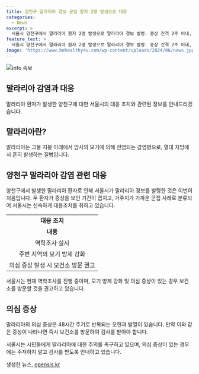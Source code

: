 ```yaml
---
title: 양천구 말라리아 경보 군집 환자 2명 발생으로 대응
categories:
  - News
excerpt: >
  서울시 양천구에서 말라리아 환자 2명 발생으로 말라리아 경보 발령. 증상 간격 2주 이내, 거주지 1킬로미터 이내로 첫 군집 사례. 서울시, 역학조사 및 모기 방제 실시 계획. 의심 증상 시 48시간 주기로 보건소 검사 가능.
feature_text: >
  서울시 양천구에서 말라리아 환자 2명 발생으로 말라리아 경보 발령. 증상 간격 2주 이내, 거주지 1킬로미터 이내로 첫 군집 사례. 서울시, 역학조사 및 모기 방제 실시 계획. 의심 증상 시 48시간 주기로 보건소 검사 가능.
image: 'https://www.behealthy4u.com/wp-content/uploads/2024/06/news.jpg'
---
```


<p><img src="https://www.behealthy4u.com/wp-content/uploads/2024/06/news.jpg" alt="info 속보" /></p>

<h2>말라리아 감염과 대응</h2>

<p data-ke-size="size16">말라리아 환자가 발생한 양천구에 대한 서울시의 대응 조치와 관련된 정보를 안내드리겠습니다.</p>

<h2 data-ke-size="size26">말라리아란?</h2>

<p data-ke-size="size16">말라리아는 그물 지붕 아래에서 암사의 모기에 의해 전염되는 감염병으로, 열대 지방에서 흔히 발생하는 질병입니다.</p>

<h2 data-ke-size="size26">양천구 말라리아 감염 관련 대응</h2>

<p data-ke-size="size16">양천구에서 발생한 말라리아 환자로 인해 서울시가 말라리아 경보를 발령한 것은 이번이 처음입니다. 두 환자가 증상을 보인 기간이 겹치고, 거주지가 가까운 군집 사례로 분류되어 서울시는 신속하게 대응조치를 취하고 있습니다.</p>

<table>
    <tr>
        <td style="text-align: center; height: 17px;"><b>대응 조치</b></td>
    </tr>
    <tr>
        <td style="text-align: center; height: 17px;"><b>내용</b></td>
    </tr>
    <tr>
        <td style="text-align: center; height: 17px;">역학조사 실시</td>
    </tr>
    <tr>
        <td style="text-align: center; height: 17px;">주변 지역의 모기 방제 강화</td>
    </tr>
    <tr>
        <td style="text-align: center; height: 17px;">의심 증상 발생 시 보건소 방문 권고</td>
    </tr>
</table>

<p data-ke-size="size16">서울시는 현재 역학조사를 진행 중이며, 모기 방제 강화 및 의심 증상이 있는 경우 보건소를 방문할 것을 권고하고 있습니다.</p>

<h2 data-ke-size="size26">의심 증상</h2>

<p data-ke-size="size16">말라리아의 의심 증상은 48시간 주기로 반복되는 오한과 발열이 있습니다. 만약 이와 같은 증상이 나타나면 즉시 보건소를 방문하여 검사를 받아야 합니다.</p>

<p data-ke-size="size16">서울시는 시민들에게 말라리아에 대한 주의를 촉구하고 있으며, 의심 증상이 있는 경우에는 주저하지 말고 검사를 받도록 안내하고 있습니다.</p>
생생한 뉴스, <a href="https://opensis.kr" rel="dofollow">opensis.kr</a>


